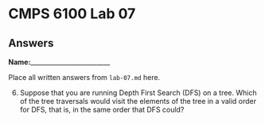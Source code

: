# CMPS 6100 Lab 07
## Answers

**Name:**_________________________


Place all written answers from `lab-07.md` here.

6. Suppose that you are running Depth First Search (DFS) on a tree. Which of the tree traversals would visit the elements of the tree in a valid order for DFS, that is, in the same order that DFS could?
